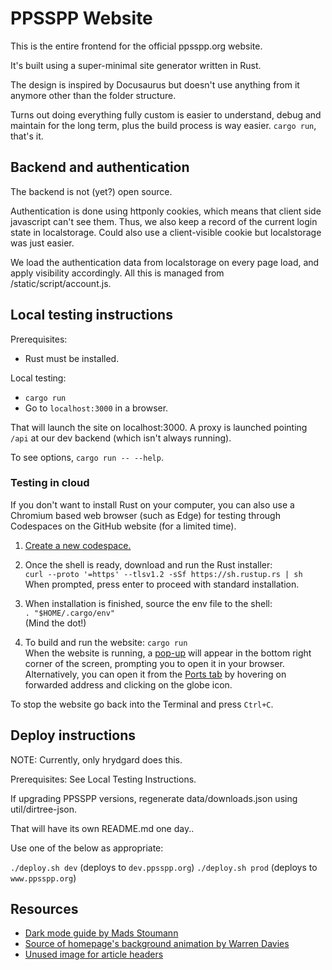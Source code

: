# PPSSPP Website

This is the entire frontend for the official ppsspp.org website.

It's built using a super-minimal site generator written in Rust.

The design is inspired by Docusaurus but doesn't use anything from it anymore
other than the folder structure.

Turns out doing everything fully custom is easier to understand, debug and maintain for the long term,
plus the build process is way easier. `cargo run`, that's it.

## Backend and authentication

The backend is not (yet?) open source.

Authentication is done using httponly cookies, which means that client side javascript can't see them.
Thus, we also keep a record of the current login state in localstorage. Could also use a client-visible cookie
but localstorage was just easier.

We load the authentication data from localstorage on every page load, and apply visibility accordingly. All this
is managed from /static/script/account.js.

## Local testing instructions

Prerequisites:

- Rust must be installed.

Local testing:

- `cargo run`
- Go to `localhost:3000` in a browser.

That will launch the site on localhost:3000. A proxy is launched pointing `/api` at our dev backend (which
isn't always running).

To see options, `cargo run -- --help`.

### Testing in cloud

If you don't want to install Rust on your computer, you can also use a Chromium based web browser (such as Edge)
for testing through Codespaces on the GitHub website (for a limited time).

1. [Create a new codespace.](https://docs.github.com/en/codespaces/developing-in-a-codespace/creating-a-codespace-for-a-repository#creating-a-codespace-for-a-repository)

2. Once the shell is ready, download and run the Rust installer:  
`curl --proto '=https' --tlsv1.2 -sSf https://sh.rustup.rs | sh`  
When prompted, press enter to proceed with standard installation.

3. When installation is finished, source the env file to the shell:  
`. "$HOME/.cargo/env"`  
(Mind the dot!)

5. To build and run the website: `cargo run`  
When the website is running, a [pop-up](https://docs.github.com/assets/cb-17218/mw-1440/images/help/codespaces/quickstart-port-toast.webp) will appear in the bottom right corner of the screen, prompting you to
open it in your browser.  
Alternatively, you can open it from the [Ports tab](https://docs.github.com/assets/cb-25086/mw-1440/images/help/codespaces/quickstart-forward-port.webp) by hovering on forwarded address and clicking on the globe
icon.

To stop the website go back into the Terminal and press `Ctrl+C`.

## Deploy instructions

NOTE: Currently, only hrydgard does this.

Prerequisites: See Local Testing Instructions.

If upgrading PPSSPP versions, regenerate data/downloads.json using util/dirtree-json.

That will have its own README.md one day..

Use one of the below as appropriate:

`./deploy.sh dev`  (deploys to `dev.ppsspp.org`)
`./deploy.sh prod` (deploys to `www.ppsspp.org`)

## Resources

- [Dark mode guide by Mads Stoumann](https://dev.to/madsstoumann/dark-mode-in-3-lines-of-css-and-other-adventures-1ljj)
- [Source of homepage's background animation by Warren Davies](https://alvarotrigo.com/blog/animated-backgrounds-css/)
- [Unused image for article headers](https://www.zupimages.net/up/22/08/uitq.png)
